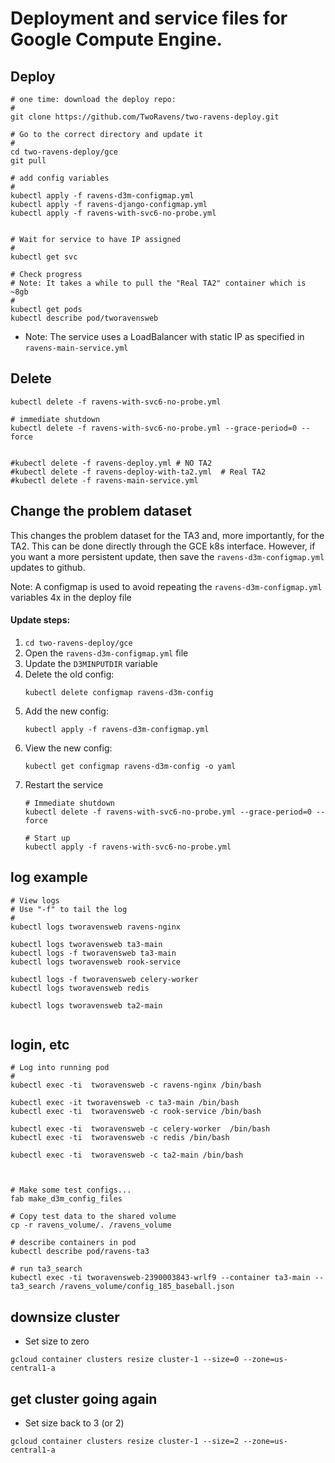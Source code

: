 # Deployment and service files for Google Compute Engine.

## Deploy

```
# one time: download the deploy repo:
#
git clone https://github.com/TwoRavens/two-ravens-deploy.git  

# Go to the correct directory and update it
#
cd two-ravens-deploy/gce
git pull

# add config variables
#
kubectl apply -f ravens-d3m-configmap.yml
kubectl apply -f ravens-django-configmap.yml
kubectl apply -f ravens-with-svc6-no-probe.yml


# Wait for service to have IP assigned
#
kubectl get svc

# Check progress
# Note: It takes a while to pull the "Real TA2" container which is ~8gb
#
kubectl get pods
kubectl describe pod/tworavensweb
```

- Note: The service uses a LoadBalancer with static IP as specified in `ravens-main-service.yml`

## Delete

```
kubectl delete -f ravens-with-svc6-no-probe.yml

# immediate shutdown
kubectl delete -f ravens-with-svc6-no-probe.yml --grace-period=0 --force


#kubectl delete -f ravens-deploy.yml # NO TA2
#kubectl delete -f ravens-deploy-with-ta2.yml  # Real TA2
#kubectl delete -f ravens-main-service.yml
```

## Change the problem dataset

This changes the problem dataset for the TA3 and, more importantly, for the TA2.
This can be done directly through the GCE k8s  interface.  However, if you want a more persistent update, then save the `ravens-d3m-configmap.yml` updates to github.

Note: A configmap is used to avoid repeating the `ravens-d3m-configmap.yml` variables 4x in the deploy file

#### Update steps:

1. `cd two-ravens-deploy/gce`
2. Open the `ravens-d3m-configmap.yml` file
3. Update the `D3MINPUTDIR` variable
4. Delete the old config:
    ```
    kubectl delete configmap ravens-d3m-config
    ```
5. Add the new config:
    ```
    kubectl apply -f ravens-d3m-configmap.yml
    ```
6. View the new config:
    ```
    kubectl get configmap ravens-d3m-config -o yaml
    ```
7.  Restart the service
    ```
    # Immediate shutdown
    kubectl delete -f ravens-with-svc6-no-probe.yml --grace-period=0 --force

    # Start up
    kubectl apply -f ravens-with-svc6-no-probe.yml
    ```

## log example

```
# View logs
# Use "-f" to tail the log
#
kubectl logs tworavensweb ravens-nginx

kubectl logs tworavensweb ta3-main
kubectl logs -f tworavensweb ta3-main
kubectl logs tworavensweb rook-service

kubectl logs -f tworavensweb celery-worker
kubectl logs tworavensweb redis

kubectl logs tworavensweb ta2-main


```

## login, etc

```
# Log into running pod
#
kubectl exec -ti  tworavensweb -c ravens-nginx /bin/bash

kubectl exec -it tworavensweb -c ta3-main /bin/bash
kubectl exec -ti  tworavensweb -c rook-service /bin/bash

kubectl exec -ti  tworavensweb -c celery-worker  /bin/bash
kubectl exec -ti  tworavensweb -c redis /bin/bash

kubectl exec -ti  tworavensweb -c ta2-main /bin/bash



# Make some test configs...
fab make_d3m_config_files

# Copy test data to the shared volume
cp -r ravens_volume/. /ravens_volume

# describe containers in pod
kubectl describe pod/ravens-ta3

# run ta3_search
kubectl exec -ti tworavensweb-2390003843-wrlf9 --container ta3-main -- ta3_search /ravens_volume/config_185_baseball.json

```

## downsize cluster

- Set size to zero

```
gcloud container clusters resize cluster-1 --size=0 --zone=us-central1-a
```

## get cluster going again

- Set size back to 3 (or 2)

```
gcloud container clusters resize cluster-1 --size=2 --zone=us-central1-a
```
